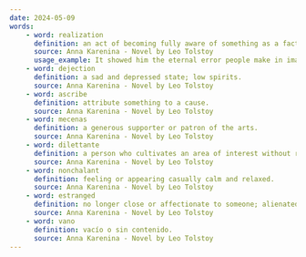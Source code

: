 ```yaml
---
date: 2024-05-09
words:
    - word: realization
      definition: an act of becoming fully aware of something as a fact.
      source: Anna Karenina - Novel by Leo Tolstoy
      usage_example: It showed him the eternal error people make in imagining that happiness is the realization of desires.
    - word: dejection
      definition: a sad and depressed state; low spirits.
      source: Anna Karenina - Novel by Leo Tolstoy
    - word: ascribe
      definition: attribute something to a cause.
      source: Anna Karenina - Novel by Leo Tolstoy
    - word: mecenas
      definition: a generous supporter or patron of the arts.
      source: Anna Karenina - Novel by Leo Tolstoy
    - word: dilettante
      definition: a person who cultivates an area of interest without real commitment or knowledge.
      source: Anna Karenina - Novel by Leo Tolstoy
    - word: nonchalant
      definition: feeling or appearing casually calm and relaxed.
      source: Anna Karenina - Novel by Leo Tolstoy
    - word: estranged
      definition: no longer close or affectionate to someone; alienated.
      source: Anna Karenina - Novel by Leo Tolstoy
    - word: vano
      definition: vacío o sin contenido.
      source: Anna Karenina - Novel by Leo Tolstoy
---
```


